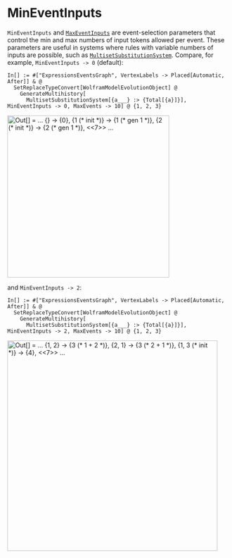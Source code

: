 # MinEventInputs

`MinEventInputs` and [`MaxEventInputs`](MaxEventInputs.md) are event-selection parameters that control the min and max
numbers of input tokens allowed per event. These parameters are useful in systems where rules with variable numbers of
inputs are possible, such as [`MultisetSubstitutionSystem`](/Documentation/Systems/MultisetSubstitutionSystem.md).
Compare, for example, `MinEventInputs -> 0` (default):

```wl
In[] := #["ExpressionsEventsGraph", VertexLabels -> Placed[Automatic, After]] & @
  SetReplaceTypeConvert[WolframModelEvolutionObject] @
    GenerateMultihistory[
      MultisetSubstitutionSystem[{a___} :> {Total[{a}]}], MinEventInputs -> 0, MaxEvents -> 10] @ {1, 2, 3}
```

<img src="/Documentation/Images/MinEventInputs0.png"
     width="367.8"
     alt="Out[] = ... {} -> {0}, {1 (* init *)} -> {1 (* gen 1 *)}, {2 (* init *)} -> {2 (* gen 1 *)}, <<7>> ...">

and `MinEventInputs -> 2`:

```wl
In[] := #["ExpressionsEventsGraph", VertexLabels -> Placed[Automatic, After]] & @
  SetReplaceTypeConvert[WolframModelEvolutionObject] @
    GenerateMultihistory[
      MultisetSubstitutionSystem[{a___} :> {Total[{a}]}], MinEventInputs -> 2, MaxEvents -> 10] @ {1, 2, 3}
```

<img src="/Documentation/Images/MinEventInputs2.png"
     width="478.2"
     alt="Out[] = ... {1, 2} -> {3 (* 1 + 2 *)}, {2, 1} -> {3 (* 2 + 1 *)}, {1, 3 (* init *)} -> {4}, <<7>> ...">
